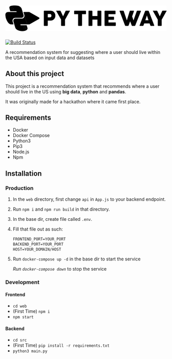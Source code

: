 # ![Py The Way](./logo.png?raw=true)

[![Build Status](https://travis-ci.org/py-the-way/py-the-way.svg?branch=master)](https://travis-ci.org/py-the-way/py-the-way)

A recommendation system for suggesting where a user should live within the USA based on input data and datasets

## About this project

This project is a recommendation system that recommends where a user should live in the US using **big data**, **python** and **pandas**.

It was originally made for a hackathon where it came first place.

## Requirements
- Docker
- Docker Compose
- Python3
- Pip3
- Node.js
- Npm

## Installation

### Production
1. In the `web` directory, first change `api` in `App.js` to your backend endpoint.
2. Run `npm i` and `npm run build` in that directory.
3. In the base dir, create file called `.env`.
4. Fill that file out as such:
	```
	FRONTEND_PORT=YOUR_PORT
	BACKEND_PORT=YOUR_PORT
	HOST=YOUR_DOMAIN/HOST
	```
5. Run `docker-compose up -d` in the base dir to start the service
	
	*Run `docker-compose down`* to stop the service


	
### Development
#### Frontend
- `cd web`
- (First Time) `npm i`
- `npm start`
#### Backend
- `cd src`
- (First Time) `pip install -r requirements.txt`
- `python3 main.py`
